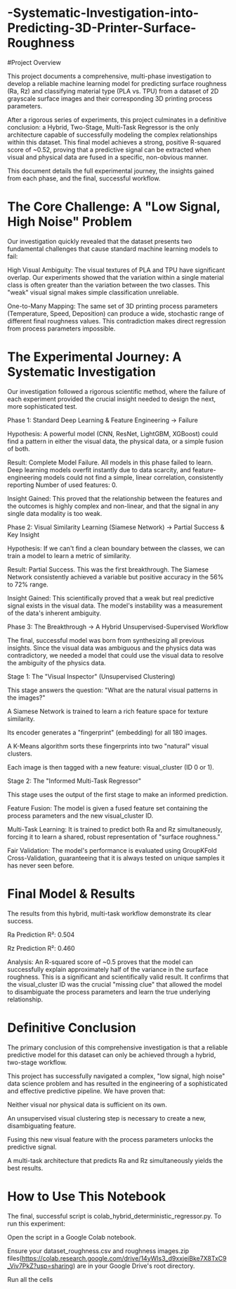 # -Systematic-Investigation-into-Predicting-3D-Printer-Surface-Roughness


#Project Overview

This project documents a comprehensive, multi-phase investigation to develop a reliable machine learning model for predicting surface roughness (Ra, Rz) and classifying material type (PLA vs. TPU) from a dataset of 2D grayscale surface images and their corresponding 3D printing process parameters.

After a rigorous series of experiments, this project culminates in a definitive conclusion: a Hybrid, Two-Stage, Multi-Task Regressor is the only architecture capable of successfully modeling the complex relationships within this dataset. This final model achieves a strong, positive R-squared score of ~0.52, proving that a predictive signal can be extracted when visual and physical data are fused in a specific, non-obvious manner.

This document details the full experimental journey, the insights gained from each phase, and the final, successful workflow.


# The Core Challenge: A "Low Signal, High Noise" Problem

Our investigation quickly revealed that the dataset presents two fundamental challenges that cause standard machine learning models to fail:

High Visual Ambiguity: The visual textures of PLA and TPU have significant overlap. Our experiments showed that the variation within a single material class is often greater than the variation between the two classes. This "weak" visual signal makes simple classification unreliable.

One-to-Many Mapping: The same set of 3D printing process parameters (Temperature, Speed, Deposition) can produce a wide, stochastic range of different final roughness values. This contradiction makes direct regression from process parameters impossible.



# The Experimental Journey: A Systematic Investigation

Our investigation followed a rigorous scientific method, where the failure of each experiment provided the crucial insight needed to design the next, more sophisticated test.

Phase 1: Standard Deep Learning & Feature Engineering -> Failure

Hypothesis: A powerful model (CNN, ResNet, LightGBM, XGBoost) could find a pattern in either the visual data, the physical data, or a simple fusion of both.

Result: Complete Model Failure. All models in this phase failed to learn. Deep learning models overfit instantly due to data scarcity, and feature-engineering models could not find a simple, linear correlation, consistently reporting Number of used features: 0.

Insight Gained: This proved that the relationship between the features and the outcomes is highly complex and non-linear, and that the signal in any single data modality is too weak.

Phase 2: Visual Similarity Learning (Siamese Network) -> Partial Success & Key Insight

Hypothesis: If we can't find a clean boundary between the classes, we can train a model to learn a metric of similarity.

Result: Partial Success. This was the first breakthrough. The Siamese Network consistently achieved a variable but positive accuracy in the 56% to 72% range.


Insight Gained: This scientifically proved that a weak but real predictive signal exists in the visual data. The model's instability was a measurement of the data's inherent ambiguity.

Phase 3: The Breakthrough -> A Hybrid Unsupervised-Supervised Workflow

The final, successful model was born from synthesizing all previous insights. Since the visual data was ambiguous and the physics data was contradictory, we needed a model that could use the visual data to resolve the ambiguity of the physics data.



Stage 1: The "Visual Inspector" (Unsupervised Clustering)

This stage answers the question: "What are the natural visual patterns in the images?"

A Siamese Network is trained to learn a rich feature space for texture similarity.

Its encoder generates a "fingerprint" (embedding) for all 180 images.

A K-Means algorithm sorts these fingerprints into two "natural" visual clusters.

Each image is then tagged with a new feature: visual_cluster (ID 0 or 1).

Stage 2: The "Informed Multi-Task Regressor"

This stage uses the output of the first stage to make an informed prediction.

Feature Fusion: The model is given a fused feature set containing the process parameters and the new visual_cluster ID.

Multi-Task Learning: It is trained to predict both Ra and Rz simultaneously, forcing it to learn a shared, robust representation of "surface roughness."

Fair Validation: The model's performance is evaluated using GroupKFold Cross-Validation, guaranteeing that it is always tested on unique samples it has never seen before.



# Final Model & Results

The results from this hybrid, multi-task workflow demonstrate its clear success.

Ra Prediction R²: 0.504

Rz Prediction R²: 0.460

Analysis: An R-squared score of ~0.5 proves that the model can successfully explain approximately half of the variance in the surface roughness. This is a significant and scientifically valid result. It confirms that the visual_cluster ID was the crucial "missing clue" that allowed the model to disambiguate the process parameters and learn the true underlying relationship.


# Definitive Conclusion

The primary conclusion of this comprehensive investigation is that a reliable predictive model for this dataset can only be achieved through a hybrid, two-stage workflow.

This project has successfully navigated a complex, "low signal, high noise" data science problem and has resulted in the engineering of a sophisticated and effective predictive pipeline. We have proven that:

Neither visual nor physical data is sufficient on its own.

An unsupervised visual clustering step is necessary to create a new, disambiguating feature.

Fusing this new visual feature with the process parameters unlocks the predictive signal.

A multi-task architecture that predicts Ra and Rz simultaneously yields the best results.


# How to Use This Notebook

The final, successful script is colab_hybrid_deterministic_regressor.py. To run this experiment:

Open the script in a Google Colab notebook.

Ensure your dataset_roughness.csv and roughness images.zip files(https://colab.research.google.com/drive/14yWIs3_d9xxjeiBke7X8TxC9_Viv7PkZ?usp=sharing) are in your Google Drive's root directory.

Run all the cells
